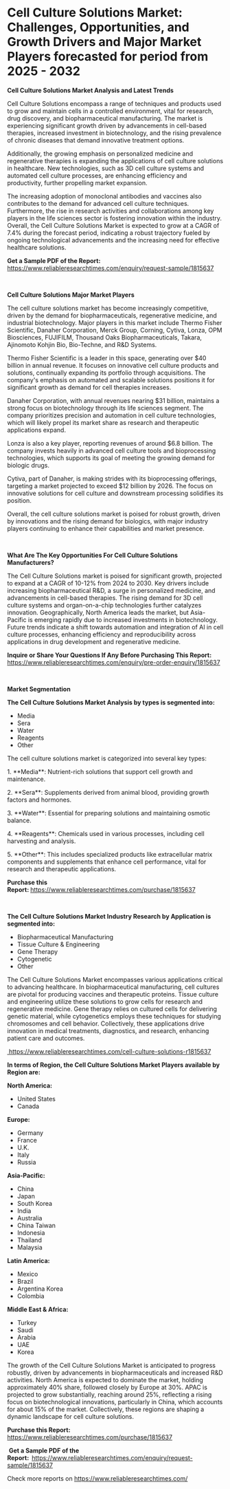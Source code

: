 <p><h1>Cell Culture Solutions Market: Challenges, Opportunities, and Growth Drivers and Major Market Players forecasted for period from 2025 - 2032</h1></p><p><strong>Cell Culture Solutions Market Analysis and Latest Trends</strong></p>
<p><p>Cell Culture Solutions encompass a range of techniques and products used to grow and maintain cells in a controlled environment, vital for research, drug discovery, and biopharmaceutical manufacturing. The market is experiencing significant growth driven by advancements in cell-based therapies, increased investment in biotechnology, and the rising prevalence of chronic diseases that demand innovative treatment options. </p><p>Additionally, the growing emphasis on personalized medicine and regenerative therapies is expanding the applications of cell culture solutions in healthcare. New technologies, such as 3D cell culture systems and automated cell culture processes, are enhancing efficiency and productivity, further propelling market expansion. </p><p>The increasing adoption of monoclonal antibodies and vaccines also contributes to the demand for advanced cell culture techniques. Furthermore, the rise in research activities and collaborations among key players in the life sciences sector is fostering innovation within the industry. Overall, the Cell Culture Solutions Market is expected to grow at a CAGR of 7.4% during the forecast period, indicating a robust trajectory fueled by ongoing technological advancements and the increasing need for effective healthcare solutions.</p></p>
<p><strong>Get a Sample PDF of the Report:&nbsp;</strong> <a href="https://www.reliableresearchtimes.com/enquiry/request-sample/1815637?utm_campaign=3290&utm_medium=2&utm_source=Github&utm_content=ia&utm_term=10032025&utm_id=cell-culture-solutions">https://www.reliableresearchtimes.com/enquiry/request-sample/1815637</a></p>
<p>&nbsp;</p>
<p><strong>Cell Culture Solutions Major Market Players</strong></p>
<p><p>The cell culture solutions market has become increasingly competitive, driven by the demand for biopharmaceuticals, regenerative medicine, and industrial biotechnology. Major players in this market include Thermo Fisher Scientific, Danaher Corporation, Merck Group, Corning, Cytiva, Lonza, OPM Biosciences, FUJIFILM, Thousand Oaks Biopharmaceuticals, Takara, Ajinomoto Kohjin Bio, Bio-Techne, and R&D Systems. </p><p>Thermo Fisher Scientific is a leader in this space, generating over $40 billion in annual revenue. It focuses on innovative cell culture products and solutions, continually expanding its portfolio through acquisitions. The company's emphasis on automated and scalable solutions positions it for significant growth as demand for cell therapies increases.</p><p>Danaher Corporation, with annual revenues nearing $31 billion, maintains a strong focus on biotechnology through its life sciences segment. The company prioritizes precision and automation in cell culture technologies, which will likely propel its market share as research and therapeutic applications expand.</p><p>Lonza is also a key player, reporting revenues of around $6.8 billion. The company invests heavily in advanced cell culture tools and bioprocessing technologies, which supports its goal of meeting the growing demand for biologic drugs.</p><p>Cytiva, part of Danaher, is making strides with its bioprocessing offerings, targeting a market projected to exceed $12 billion by 2026. The focus on innovative solutions for cell culture and downstream processing solidifies its position.</p><p>Overall, the cell culture solutions market is poised for robust growth, driven by innovations and the rising demand for biologics, with major industry players continuing to enhance their capabilities and market presence.</p></p>
<p>&nbsp;</p>
<p><strong>What Are The Key Opportunities For Cell Culture Solutions Manufacturers?</strong></p>
<p><p>The Cell Culture Solutions market is poised for significant growth, projected to expand at a CAGR of 10-12% from 2024 to 2030. Key drivers include increasing biopharmaceutical R&D, a surge in personalized medicine, and advancements in cell-based therapies. The rising demand for 3D cell culture systems and organ-on-a-chip technologies further catalyzes innovation. Geographically, North America leads the market, but Asia-Pacific is emerging rapidly due to increased investments in biotechnology. Future trends indicate a shift towards automation and integration of AI in cell culture processes, enhancing efficiency and reproducibility across applications in drug development and regenerative medicine.</p></p>
<p><strong>Inquire or Share Your Questions If Any Before Purchasing This Report:</strong> <a href="https://www.reliableresearchtimes.com/enquiry/pre-order-enquiry/1815637?utm_campaign=3290&utm_medium=2&utm_source=Github&utm_content=ia&utm_term=10032025&utm_id=cell-culture-solutions">https://www.reliableresearchtimes.com/enquiry/pre-order-enquiry/1815637</a></p>
<p>&nbsp;</p>
<p><strong>Market Segmentation</strong></p>
<p><strong>The Cell Culture Solutions Market Analysis by types is segmented into:</strong></p>
<p><ul><li>Media</li><li>Sera</li><li>Water</li><li>Reagents</li><li>Other</li></ul></p>
<p><p>The cell culture solutions market is categorized into several key types: </p><p>1. **Media**: Nutrient-rich solutions that support cell growth and maintenance.</p><p>2. **Sera**: Supplements derived from animal blood, providing growth factors and hormones.</p><p>3. **Water**: Essential for preparing solutions and maintaining osmotic balance.</p><p>4. **Reagents**: Chemicals used in various processes, including cell harvesting and analysis.</p><p>5. **Other**: This includes specialized products like extracellular matrix components and supplements that enhance cell performance, vital for research and therapeutic applications.</p></p>
<p><strong>Purchase this Report:&nbsp;</strong><a href="https://www.reliableresearchtimes.com/purchase/1815637?utm_campaign=3290&utm_medium=2&utm_source=Github&utm_content=ia&utm_term=10032025&utm_id=cell-culture-solutions">https://www.reliableresearchtimes.com/purchase/1815637</a></p>
<p>&nbsp;</p>
<p><strong>The Cell Culture Solutions Market Industry Research by Application is segmented into:</strong></p>
<p><ul><li>Biopharmaceutical Manufacturing</li><li>Tissue Culture & Engineering</li><li>Gene Therapy</li><li>Cytogenetic</li><li>Other</li></ul></p>
<p><p>The Cell Culture Solutions Market encompasses various applications critical to advancing healthcare. In biopharmaceutical manufacturing, cell cultures are pivotal for producing vaccines and therapeutic proteins. Tissue culture and engineering utilize these solutions to grow cells for research and regenerative medicine. Gene therapy relies on cultured cells for delivering genetic material, while cytogenetics employs these techniques for studying chromosomes and cell behavior. Collectively, these applications drive innovation in medical treatments, diagnostics, and research, enhancing patient care and outcomes.</p></p>
<p><a href="https://www.reliableresearchtimes.com/cell-culture-solutions-r1815637?utm_campaign=3290&utm_medium=2&utm_source=Github&utm_content=ia&utm_term=10032025&utm_id=cell-culture-solutions">&nbsp;https://www.reliableresearchtimes.com/cell-culture-solutions-r1815637</a></p>
<p><strong>In terms of Region, the Cell Culture Solutions Market Players available by Region are:</strong></p>
<p>
    <p> <strong> North America: </strong>
        <ul>
            <li>United States</li>
            <li>Canada</li>
        </ul>
        </p> 
    <p> <strong> Europe: </strong>
        <ul>
            <li>Germany</li>
            <li>France</li>
            <li>U.K.</li>
            <li>Italy</li>
            <li>Russia</li>
        </ul>
        </p> 
    <p> <strong> Asia-Pacific: </strong>
        <ul>
            <li>China</li>
            <li>Japan</li>
            <li>South Korea</li>
            <li>India</li>
            <li>Australia</li>
            <li>China Taiwan</li>
            <li>Indonesia</li>
            <li>Thailand</li>
            <li>Malaysia</li>
        </ul>
        </p> 
    <p> <strong> Latin America: </strong>
        <ul>
            <li>Mexico</li>
            <li>Brazil</li>
            <li>Argentina Korea</li>
            <li>Colombia</li>
        </ul>
        </p> 
    <p> <strong> Middle East & Africa: </strong>
        <ul>
            <li>Turkey</li>
            <li>Saudi</li>
            <li>Arabia</li>
            <li>UAE</li>
            <li>Korea</li>
        </ul>
    </p>
    </p>
<p><p>The growth of the Cell Culture Solutions Market is anticipated to progress robustly, driven by advancements in biopharmaceuticals and increased R&D activities. North America is expected to dominate the market, holding approximately 40% share, followed closely by Europe at 30%. APAC is projected to grow substantially, reaching around 25%, reflecting a rising focus on biotechnological innovations, particularly in China, which accounts for about 15% of the market. Collectively, these regions are shaping a dynamic landscape for cell culture solutions.</p></p>
<p><strong>Purchase this Report: </strong><a href="https://www.reliableresearchtimes.com/purchase/1815637?utm_campaign=3290&utm_medium=2&utm_source=Github&utm_content=ia&utm_term=10032025&utm_id=cell-culture-solutions">https://www.reliableresearchtimes.com/purchase/1815637</a></p>
<p>&nbsp;<strong>Get a Sample PDF of the Report:&nbsp;&nbsp;</strong><a href="https://www.reliableresearchtimes.com/enquiry/request-sample/1815637?utm_campaign=3290&utm_medium=2&utm_source=Github&utm_content=ia&utm_term=10032025&utm_id=cell-culture-solutions">https://www.reliableresearchtimes.com/enquiry/request-sample/1815637</a></p>
<p><strong></strong></p>
<p>Check more reports on <a href="https://www.reliableresearchtimes.com/?utm_campaign=3290&utm_medium=2&utm_source=Github&utm_content=ia&utm_term=10032025&utm_id=cell-culture-solutions">https://www.reliableresearchtimes.com/</a></p>